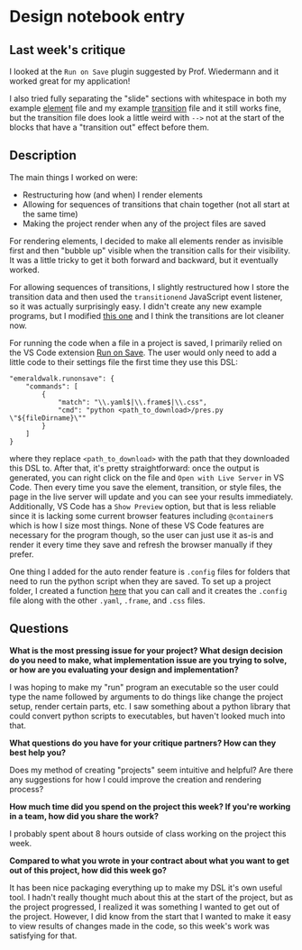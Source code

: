 # Design notebook entry

## Last week's critique

I looked at the `Run on Save` plugin suggested by Prof. Wiedermann and it worked great for my application!

I also tried fully separating the "slide" sections with whitespace in both my example [element](<https://github.com/hmc-cs111-spring2023/project-code-occamkg/blob/master/work%20files/testPres1/elements.yaml>) file and my example [transition](<https://github.com/hmc-cs111-spring2023/project-code-occamkg/blob/master/work%20files/testPres1/frames.frame>) file and it still works fine, but the transition file does look a little weird with `-->` not at the start of the blocks that have a "transition out" effect before them.

## Description

The main things I worked on were:
- Restructuring how (and when) I render elements
- Allowing for sequences of transitions that chain together (not all start at the same time)
- Making the project render when any of the project files are saved

For rendering elements, I decided to make all elements render as invisible first and then "bubble up" visible when the transition calls for their visibility.
It was a little tricky to get it both forward and backward, but it eventually worked.

For allowing sequences of transitions, I slightly restructured how I store the transition data and then used the `transitionend` JavaScript event listener, so it was actually surprisingly easy.
I didn't create any new example programs, but I modified [this one](<https://hmc-cs111-spring2023.github.io/project-code-occamkg/work%20files/testPres1/presentation>) and I think the transitions are lot cleaner now.

For running the code when a file in a project is saved, I primarily relied on the VS Code extension [Run on Save](<https://marketplace.visualstudio.com/items?itemName=emeraldwalk.RunOnSave>). The user would only need to add a little code to their settings file the first time they use this DSL:
```
"emeraldwalk.runonsave": {
    "commands": [
        {
            "match": "\\.yaml$|\\.frame$|\\.css",
            "cmd": "python <path_to_download>/pres.py \"${fileDirname}\""
        }
    ]
}
```
where they replace `<path_to_download>` with the path that they downloaded this DSL to.
After that, it's pretty straightforward: once the output is generated, you can right click on the file and `Open with Live Server` in VS Code.
Then every time you save the element, transition, or style files, the page in the live server will update and you can see your results immediately.
Additionally, VS Code has a `Show Preview` option, but that is less reliable since it is lacking some current browser features including `@container`s which is how I size most things.
None of these VS Code features are necessary for the program though, so the user can just use it as-is and render it every time they save and refresh the browser manually if they prefer.

One thing I added for the auto render feature is `.config` files for folders that need to run the python script when they are saved.
To set up a project folder, I created a function [here](<https://github.com/hmc-cs111-spring2023/project-code-occamkg/blob/master/program/pres.py>) that you can call and it creates the `.config` file along with the other `.yaml`, `.frame`, and `.css` files.

## Questions

**What is the most pressing issue for your project? What design decision do
you need to make, what implementation issue are you trying to solve, or how
are you evaluating your design and implementation?**

I was hoping to make my "run" program an executable so the user could type the name followed by arguments to do things like change the project setup, render certain parts, etc.
I saw something about a python library that could convert python scripts to executables, but haven't looked much into that.

**What questions do you have for your critique partners? How can they best help
you?**

Does my method of creating "projects" seem intuitive and helpful?
Are there any suggestions for how I could improve the creation and rendering process?

**How much time did you spend on the project this week? If you're working in a
team, how did you share the work?**

I probably spent about 8 hours outside of class working on the project this week.

**Compared to what you wrote in your contract about what you want to get out of this
project, how did this week go?**

It has been nice packaging everything up to make my DSL it's own useful tool.
I hadn't really thought much about this at the start of the project, but as the project progressed, I realized it was something I wanted to get out of the project.
However, I did know from the start that I wanted to make it easy to view results of changes made in the code, so this week's work was satisfying for that.